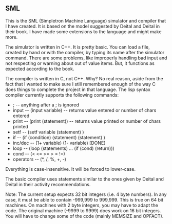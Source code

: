 ## SML

This is the SML (Simpletron Machine Language) simulator and compiler that
I have created.  It is based on the model suggested by Deital and Deital
in their book.  I have made some extensions to the language and might make
more.

The simulator is written in C++. It is pretty basic. You can load a file,
created by hand or with the compiler, by typing its name after the simulator
command. There are some problems, like improperly handling bad input and
not respecting or warning about out of value items. But, it functions as
expected according to the book.

The compiler is written in C, not C++.  Why?  No real reason, aside from the
fact that I wanted to make sure I still remembered enough of the way C does
things to complete the project in that language.  The lisp syntax compiler
currently supports the following commands:

* ; -- anything after a ; is ignored
* input -- (input variable) -- returns value entered or number of chars entered
* print -- (print (statement)) -- returns value printed or number of chars printed
* setf -- (setf variable (statement) )
* if -- (if (condition) (statement) (statement) )
* inc/dec -- (1+ variable) (1- variable) [DONE]
* loop -- (loop (statements) ... (if (cond) (return)))
* cond -- (< <= >= > = !=)
* operators -- (*, /, %, +, -)


Everything is case-insensitive. It will be forced to lower-case.

The basic compiler uses statements similar to the ones given by Deital and
Deital in their activity recommendations.

Note: The current setup expects 32 bit integers (i.e. 4 byte numbers). In any
case, it must be able to contain -999,999 to 999,999.  This is true on 64 bit
machines. On machines with 2 byte integers, you may have to adapt the code.
The original machine (-9999 to 9999) does work on 16 bit integers. You will have
to change some of the code (mainly MEMSIZE and OPFACT).